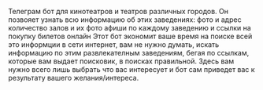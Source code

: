 Телеграм бот для кинотеатров и театров различных городов.
Он позвояет узнать всю информацию об этих заведениях:
фото и адрес
количество залов и их фото
афиши по каждому заведению
и ссылки на покупку билетов онлайн
Этот бот экономит ваше время на поиске всей это информции в сети интернет, вам не нужно думать, искать информацию по этим развлекателным заведениям, бегая по ссылкам, которые вам выдает поисковик, в поисках правильной.
Здесь вам нужно всего лишь выбрать что вас интересует и бот сам приведет вас к результату вашего желания/интереса.
